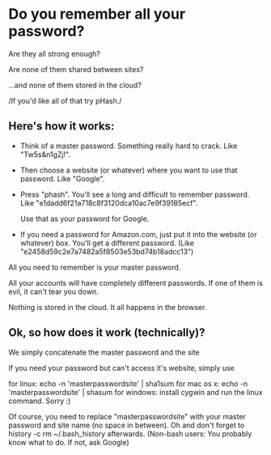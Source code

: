 # Do you remember all your password? #

Are they all strong enough?

Are none of them shared between sites?

…and none of them stored in the cloud?

/If you'd like all of that try pHash./

## Here's how it works: ##

* Think of a master password. Something really hard to crack. 
  Like "Tw5s&n1gZj!".
  
* Then choose a website (or whatever) where you want to use that password. 
  Like "Google".
  
* Press "phash". You'll see a long and difficult to remember password. 
  Like "e1dadd6f21a718c8f3120dca10ac7e9f39185ecf".
  
  Use that as your password for Google.
  
* If you need a password for Amazon.com, just put it into the website (or whatever) box.
  You'll get a different password. (Like "e2458d59c2e7a7482a5f8503e53bd74b18adcc13")
  
All you need to remember is your master password. 

All your accounts will have completely different passwords. If one of them is evil,
it can't tear you down.

Nothing is stored in the cloud. It all happens in the browser. 

## Ok, so how does it work (technically)? ##

We simply concatenate the master password and the site

If you need your password but can't access it's website, simply use 

  for linux:
    echo -n 'masterpasswordsite' | sha1sum
  for mac os x:
    echo -n 'masterpasswordsite' | shasum
  for windows:
    install cygwin and run the linux command. Sorry :)
 
Of course, you need to replace "masterpasswordsite" with your master password and
site name (no space in between). Oh and don't forget to 
    history -c
    rm ~/.bash_history
afterwards. (Non-bash users: You probably know what to do. If not, ask Google)